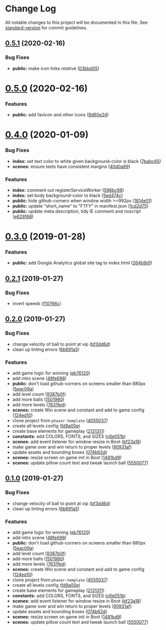 # Change Log

All notable changes to this project will be documented in this file. See [standard-version](https://github.com/conventional-changelog/standard-version) for commit guidelines.

<a name="0.5.1"></a>
## [0.5.1](https://github.com/remarkablegames/fortify/compare/v0.5.0...v0.5.1) (2020-02-16)


### Bug Fixes

* **public:** make icon links relative ([03bbd05](https://github.com/remarkablegames/fortify/commit/03bbd05))



<a name="0.5.0"></a>
# [0.5.0](https://github.com/remarkablegames/fortify/compare/v0.4.0...v0.5.0) (2020-02-16)


### Features

* **public:** add favicon and other icons ([9d60e24](https://github.com/remarkablegames/fortify/commit/9d60e24))



<a name="0.4.0"></a>
# [0.4.0](https://github.com/remarkablegames/fortify/compare/v0.3.0...v0.4.0) (2020-01-09)


### Bug Fixes

* **index:** set text color to white given background-color is black ([7babc65](https://github.com/remarkablegames/fortify/commit/7babc65))
* **scenes:** ensure texts have consistent margins ([40d0a69](https://github.com/remarkablegames/fortify/commit/40d0a69))


### Features

* **index:** comment out registerServiceWorker ([596bc98](https://github.com/remarkablegames/fortify/commit/596bc98))
* **index:** set body background-color to black ([5ed474c](https://github.com/remarkablegames/fortify/commit/5ed474c))
* **public:** hide github-corners when window width >=992px ([1814e01](https://github.com/remarkablegames/fortify/commit/1814e01))
* **public:** update "short_name" to "FTFY" in manifest.json ([1cd2d75](https://github.com/remarkablegames/fortify/commit/1cd2d75))
* **public:** update meta description, tidy IE comment and noscript ([e629168](https://github.com/remarkablegames/fortify/commit/e629168))



<a name="0.3.0"></a>
# [0.3.0](https://github.com/remarkablegames/fortify/compare/v0.2.1...v0.3.0) (2019-01-28)


### Features

* **public:** add Google Analytics global site tag to index.html ([264b9d1](https://github.com/remarkablegames/fortify/commit/264b9d1))



<a name="0.2.1"></a>
## [0.2.1](https://github.com/remarkablegames/fortify/compare/v0.2.0...v0.2.1) (2019-01-27)


### Bug Fixes

* invert speeds ([f10766c](https://github.com/remarkablegames/fortify/commit/f10766c))



<a name="0.2.0"></a>
## [0.2.0](https://github.com/remarkablegames/fortify/compare/v0.1.0...v0.2.0) (2019-01-27)


### Bug Fixes

* change velocity of ball to point at vip ([bf3dd6d](https://github.com/remarkablegames/fortify/commit/bf3dd6d))
* clean up linting errors ([6b691a5](https://github.com/remarkablegames/fortify/commit/6b691a5))


### Features

* add game logic for winning ([eb76120](https://github.com/remarkablegames/fortify/commit/eb76120))
* add intro scene ([48fe698](https://github.com/remarkablegames/fortify/commit/48fe698))
* **public:** don't load github-corners on screens smaller than 680px ([5eac09a](https://github.com/remarkablegames/fortify/commit/5eac09a))
* add level count ([9387b0f](https://github.com/remarkablegames/fortify/commit/9387b0f))
* add more balls ([1501980](https://github.com/remarkablegames/fortify/commit/1501980))
* add more levels ([7631fed](https://github.com/remarkablegames/fortify/commit/7631fed))
* **scenes:** create Win scene and constant and add to game config ([124ed10](https://github.com/remarkablegames/fortify/commit/124ed10))
* clone project from `phaser-template` ([4055037](https://github.com/remarkablegames/fortify/commit/4055037))
* create all levels config ([fd9a00e](https://github.com/remarkablegames/fortify/commit/fd9a00e))
* create base elements for gameplay ([2131311](https://github.com/remarkablegames/fortify/commit/2131311))
* **constants:** add COLORS, FONTS, and SIZES ([c6e051b](https://github.com/remarkablegames/fortify/commit/c6e051b))
* **scenes:** add event listener for window resize in Boot ([bf23a18](https://github.com/remarkablegames/fortify/commit/bf23a18))
* make game over and win return to proper levels ([90931af](https://github.com/remarkablegames/fortify/commit/90931af))
* update assets and bounding boxes ([074b62d](https://github.com/remarkablegames/fortify/commit/074b62d))
* **scenes:** resize screen on game init in Boot ([1481bd9](https://github.com/remarkablegames/fortify/commit/1481bd9))
* **scenes:** update pillow count text and tweak launch ball ([5550077](https://github.com/remarkablegames/fortify/commit/5550077))



<a name="0.1.0"></a>
## [0.1.0](https://github.com/remarkablegames/fortify/tree/v0.1.0) (2019-01-27)


### Bug Fixes

* change velocity of ball to point at vip ([bf3dd6d](https://github.com/remarkablegames/fortify/commit/bf3dd6d))
* clean up linting errors ([6b691a5](https://github.com/remarkablegames/fortify/commit/6b691a5))


### Features

* add game logic for winning ([eb76120](https://github.com/remarkablegames/fortify/commit/eb76120))
* add intro scene ([48fe698](https://github.com/remarkablegames/fortify/commit/48fe698))
* **public:** don't load github-corners on screens smaller than 680px ([5eac09a](https://github.com/remarkablegames/fortify/commit/5eac09a))
* add level count ([9387b0f](https://github.com/remarkablegames/fortify/commit/9387b0f))
* add more balls ([1501980](https://github.com/remarkablegames/fortify/commit/1501980))
* add more levels ([7631fed](https://github.com/remarkablegames/fortify/commit/7631fed))
* **scenes:** create Win scene and constant and add to game config ([124ed10](https://github.com/remarkablegames/fortify/commit/124ed10))
* clone project from `phaser-template` ([4055037](https://github.com/remarkablegames/fortify/commit/4055037))
* create all levels config ([fd9a00e](https://github.com/remarkablegames/fortify/commit/fd9a00e))
* create base elements for gameplay ([2131311](https://github.com/remarkablegames/fortify/commit/2131311))
* **constants:** add COLORS, FONTS, and SIZES ([c6e051b](https://github.com/remarkablegames/fortify/commit/c6e051b))
* **scenes:** add event listener for window resize in Boot ([bf23a18](https://github.com/remarkablegames/fortify/commit/bf23a18))
* make game over and win return to proper levels ([90931af](https://github.com/remarkablegames/fortify/commit/90931af))
* update assets and bounding boxes ([074b62d](https://github.com/remarkablegames/fortify/commit/074b62d))
* **scenes:** resize screen on game init in Boot ([1481bd9](https://github.com/remarkablegames/fortify/commit/1481bd9))
* **scenes:** update pillow count text and tweak launch ball ([5550077](https://github.com/remarkablegames/fortify/commit/5550077))
